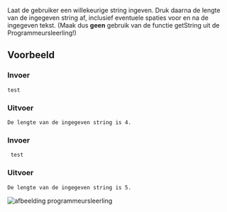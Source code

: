 Laat de gebruiker een willekeurige string ingeven.
Druk daarna de lengte van de ingegeven string af, inclusief eventuele spaties voor en na de ingegeven tekst.
(Maak dus **geen** gebruik van de functie getString uit de Programmeursleerling!)


## Voorbeeld

### Invoer
```
test
```

### Uitvoer
```
De lengte van de ingegeven string is 4.
```

### Invoer
```
 test
```

### Uitvoer
```
De lengte van de ingegeven string is 5.
```

![afbeelding programmeursleerling](/Users/heidesticker/PycharmProjects/seminariePython/programmeursleerling/figuurProgrammeursleerling)

